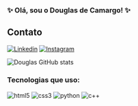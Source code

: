 ### ✨ Olá, sou o Douglas de Camargo! ✨
## Contato
[![Linkedin](https://img.shields.io/badge/LinkedIn-0077B5?style=for-the-badge&logo=linkedin&logoColor=white)](https://www.linkedin.com/in/douglas-de-camargo-teixeira-84b45b1a5)
[![Instagram](https://img.shields.io/badge/Instagram-E4405F?style=for-the-badge&logo=instagram&logoColor=white)](https://www.instagram.com/douglas_cmtx/)

![Douglas GitHub stats](https://github-readme-stats.vercel.app/api?username=DouglasdeCamargo&show_icons=true&theme=dracula)

### Tecnologias que uso:

<div>
    <img align="center" alt="html5" src="https://img.shields.io/badge/HTML-239120?style=for-the-badge&logo=html5&logoColor=white
">
<img align="center" alt="css3" src="https://img.shields.io/badge/CSS-239120?&style=for-the-badge&logo=css3&logoColor=white
">
<img align="center" alt="python" src="https://img.shields.io/badge/Python-14354C?style=for-the-badge&logo=python&logoColor=white">
<img align="center" alt="c++" src="https://img.shields.io/badge/C%2B%2B-00599C?style=for-the-badge&logo=c%2B%2B&logoColor=white">
</div>

